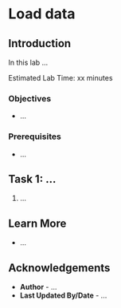 # Load data

## Introduction

In this lab ...

Estimated Lab Time: xx minutes

### Objectives

* ...

### Prerequisites

* ...

## Task 1: ...

1. ...


## Learn More

* ...

## Acknowledgements

* **Author** - ...
* **Last Updated By/Date**  - ...
